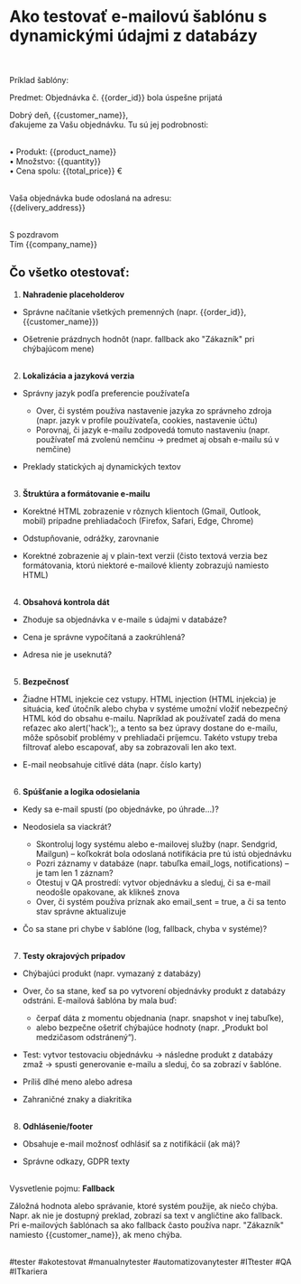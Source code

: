 # Ako testovať e-mailovú šablónu s dynamickými údajmi z databázy<br><br>

Príklad šablóny:<br>

Predmet: Objednávka č. {{order\_id}} bola úspešne prijatá<br>

Dobrý deň, {{customer\_name}},<br>
ďakujeme za Vašu objednávku. Tu sú jej podrobnosti:<br><br>

• Produkt: {{product\_name}}<br>
• Množstvo: {{quantity}}<br>
• Cena spolu: {{total\_price}} €<br><br>

Vaša objednávka bude odoslaná na adresu:<br>
{{delivery\_address}}<br><br>

S pozdravom<br>
Tím {{company\_name}}<br>



## Čo všetko otestovať:<br>

1. **Nahradenie placeholderov**<br>

- Správne načítanie všetkých premenných (napr. {{order\_id}}, {{customer\_name}})<br>

- Ošetrenie prázdnych hodnôt (napr. fallback ako "Zákazník" pri chýbajúcom mene)<br><br>

2. **Lokalizácia a jazyková verzia**<br>

- Správny jazyk podľa preferencie používateľa<br>
    - Over, či systém používa nastavenie jazyka zo správneho zdroja (napr. jazyk v profile používateľa, cookies, nastavenie účtu)<br>
    - Porovnaj, či jazyk e-mailu zodpovedá tomuto nastaveniu (napr. používateľ má zvolenú nemčinu → predmet aj obsah e-mailu sú v nemčine)<br>

- Preklady statických aj dynamických textov<br><br>

3. **Štruktúra a formátovanie e-mailu**<br>

- Korektné HTML zobrazenie v rôznych klientoch (Gmail, Outlook, mobil) prípadne prehliadačoch (Firefox, Safari, Edge, Chrome)<br>

- Odstupňovanie, odrážky, zarovnanie<br>

- Korektné zobrazenie aj v plain-text verzii (čisto textová verzia bez formátovania, ktorú niektoré e-mailové klienty zobrazujú namiesto HTML)<br><br>

4. **Obsahová kontrola dát**<br>

- Zhoduje sa objednávka v e-maile s údajmi v databáze?<br>

- Cena je správne vypočítaná a zaokrúhlená?<br>

- Adresa nie je useknutá?<br><br>

5. **Bezpečnosť**<br>

- Žiadne HTML injekcie cez vstupy. HTML injection (HTML injekcia) je situácia, keď útočník alebo chyba v systéme umožní vložiť nebezpečný HTML kód do obsahu e-mailu. Napríklad ak používateľ zadá do mena reťazec ako alert('hack');, a tento sa bez úpravy dostane do e-mailu, môže spôsobiť problémy v prehliadači príjemcu. Takéto vstupy treba filtrovať alebo escapovať, aby sa zobrazovali len ako text.<br>

- E-mail neobsahuje citlivé dáta (napr. číslo karty)<br><br>

6. **Spúšťanie a logika odosielania**<br>

- Kedy sa e-mail spustí (po objednávke, po úhrade...)?<br>

- Neodosiela sa viackrát?<br>
    - Skontroluj logy systému alebo e-mailovej služby (napr. Sendgrid, Mailgun) – koľkokrát bola odoslaná notifikácia pre tú istú objednávku<br>
    - Pozri záznamy v databáze (napr. tabuľka email\_logs, notifications) – je tam len 1 záznam?<br>
    - Otestuj v QA prostredí: vytvor objednávku a sleduj, či sa e-mail neodošle opakovane, ak klikneš znova<br>
    - Over, či systém používa príznak ako email\_sent = true, a či sa tento stav správne aktualizuje<br>

- Čo sa stane pri chybe v šablóne (log, fallback, chyba v systéme)?<br><br>

7. **Testy okrajových prípadov**<br>

- Chýbajúci produkt (napr. vymazaný z databázy)<br>
- Over, čo sa stane, keď sa po vytvorení objednávky produkt z databázy odstráni. E-mailová šablóna by mala buď:<br>
    - čerpať dáta z momentu objednania (napr. snapshot v inej tabuľke),<br>
    - alebo bezpečne ošetriť chýbajúce hodnoty (napr. „Produkt bol medzičasom odstránený“).<br>

- Test: vytvor testovaciu objednávku → následne produkt z databázy zmaž → spusti generovanie e-mailu a sleduj, čo sa zobrazí v šablóne.<br>

- Príliš dlhé meno alebo adresa<br>

- Zahraničné znaky a diakritika<br><br>

8. **Odhlásenie/footer**<br>

- Obsahuje e-mail možnosť odhlásiť sa z notifikácií (ak má)?<br>

- Správne odkazy, GDPR texty<br><br>


Vysvetlenie pojmu: **Fallback**<br>

Záložná hodnota alebo správanie, ktoré systém použije, ak niečo chýba. Napr. ak nie je dostupný preklad, zobrazí sa text v angličtine ako fallback. Pri e-mailových šablónach sa ako fallback často používa napr. "Zákazník" namiesto {{customer\_name}}, ak meno chýba.<br><br>

#tester #akotestovat #manualnytester #automatizovanytester #ITtester #QA #ITkariera



